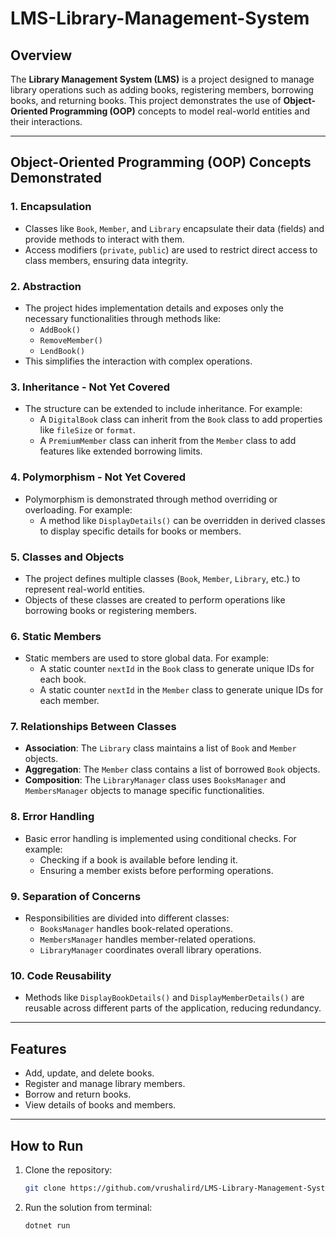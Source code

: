 # LMS-Library-Management-System

## Overview
The **Library Management System (LMS)** is a project designed to manage library operations such as adding books, registering members, borrowing books, and returning books. This project demonstrates the use of **Object-Oriented Programming (OOP)** concepts to model real-world entities and their interactions.

---

## Object-Oriented Programming (OOP) Concepts Demonstrated

### 1. Encapsulation
- Classes like `Book`, `Member`, and `Library` encapsulate their data (fields) and provide methods to interact with them.
- Access modifiers (`private`, `public`) are used to restrict direct access to class members, ensuring data integrity.

### 2. Abstraction
- The project hides implementation details and exposes only the necessary functionalities through methods like:
  - `AddBook()`
  - `RemoveMember()`
  - `LendBook()`
- This simplifies the interaction with complex operations.

### 3. Inheritance - Not Yet Covered
- The structure can be extended to include inheritance. For example:
  - A `DigitalBook` class can inherit from the `Book` class to add properties like `fileSize` or `format`.
  - A `PremiumMember` class can inherit from the `Member` class to add features like extended borrowing limits.

### 4. Polymorphism - Not Yet Covered
- Polymorphism is demonstrated through method overriding or overloading. For example:
  - A method like `DisplayDetails()` can be overridden in derived classes to display specific details for books or members.

### 5. Classes and Objects
- The project defines multiple classes (`Book`, `Member`, `Library`, etc.) to represent real-world entities.
- Objects of these classes are created to perform operations like borrowing books or registering members.

### 6. Static Members
- Static members are used to store global data. For example:
  - A static counter `nextId` in the `Book` class to generate unique IDs for each book.
  - A static counter `nextId` in the `Member` class to generate unique IDs for each member.

### 7. Relationships Between Classes
- **Association**: The `Library` class maintains a list of `Book` and `Member` objects.
- **Aggregation**: The `Member` class contains a list of borrowed `Book` objects.
- **Composition**: The `LibraryManager` class uses `BooksManager` and `MembersManager` objects to manage specific functionalities.

### 8. Error Handling
- Basic error handling is implemented using conditional checks. For example:
  - Checking if a book is available before lending it.
  - Ensuring a member exists before performing operations.

### 9. Separation of Concerns
- Responsibilities are divided into different classes:
  - `BooksManager` handles book-related operations.
  - `MembersManager` handles member-related operations.
  - `LibraryManager` coordinates overall library operations.

### 10. Code Reusability
- Methods like `DisplayBookDetails()` and `DisplayMemberDetails()` are reusable across different parts of the application, reducing redundancy.

---

## Features
- Add, update, and delete books.
- Register and manage library members.
- Borrow and return books.
- View details of books and members.

---

## How to Run
1. Clone the repository:
   ```bash
   git clone https://github.com/vrushalird/LMS-Library-Management-System.git
2. Run the solution from terminal:
   ```bash
   dotnet run